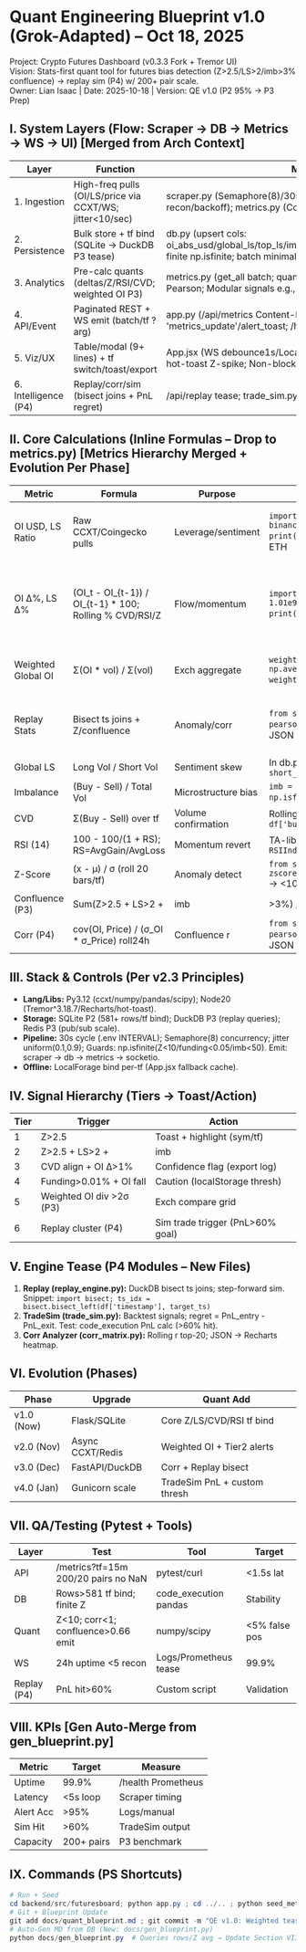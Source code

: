 # Quant Engineering Blueprint v1.0 (Grok-Adapted) – Oct 18, 2025  
Project: Crypto Futures Dashboard (v0.3.3 Fork + Tremor UI)  
Vision: Stats-first quant tool for futures bias detection (Z>2.5/LS>2/imb>3% confluence) → replay sim (P4) w/ 200+ pair scale.  
Owner: Lian Isaac | Date: 2025-10-18 | Version: QE v1.0 (P2 95% → P3 Prep)  

## I. System Layers (Flow: Scraper → DB → Metrics → WS → UI)  [Merged from Arch Context]
| Layer | Function | Modules (Files) |  
|-------|----------|-----------------|  
| 1. Ingestion | High-freq pulls (OI/LS/price via CCXT/WS; jitter<10/sec) | scraper.py (Semaphore(8)/30s queue/tf rotate 5m-15m; logging recon/backoff); metrics.py (Coingecko mock/guards; REST fallback) |  
| 2. Persistence | Bulk store + tf bind (SQLite → DuckDB P3 tease) | db.py (upsert cols: oi_abs_usd/global_ls/top_ls/imbalance/funding/cvd/rsi/z_score/timeframe; finite np.isfinite; batch minimal blocking) |  
| 3. Analytics | Pre-calc quants (deltas/Z/RSI/CVD; weighted OI P3) | metrics.py (get_all batch; quant_utils inline: Z=(x-μ)/σ roll20; corr Pearson; Modular signals e.g., calc_confluence) |  
| 4. API/Event | Paginated REST + WS emit (batch/tf ?arg) | app.py (/api/metrics Content-Range; socketio.emit 'metrics_update'/alert_toast; /health rate/errors) |  
| 5. Viz/UX | Table/modal (9+ lines) + tf switch/toast/export | App.jsx (WS debounce1s/LocalForage per-tf; TradingChart Recharts; hot-toast Z-spike; Non-blocking lazy modal) |  
| 6. Intelligence (P4) | Replay/corr/sim (bisect joins + PnL regret) | /api/replay tease; trade_sim.py (OBV/RSI entry/exit log JSON) |  

## II. Core Calculations (Inline Formulas – Drop to metrics.py)  [Metrics Hierarchy Merged + Evolution Per Phase]
| Metric | Formula | Purpose | Snippet Test (code_execution) | Phase Tie |
|--------|---------|---------|-------------------------------|-----------|
| OI USD, LS Ratio | Raw CCXT/Coingecko pulls | Leverage/sentiment | `import ccxt; binance = ccxt.binance(); oi = binance.fetch_open_interest('BTC/USDT'); print(oi['openInterestAmount'])` → 5.695e9 ETH | P1 COMPLETE: + imb/funding; Logging "REST fallback on WS fail" |
| OI Δ%, LS Δ% | (OI_t - OI_{t-1}) / OI_{t-1} * 100; Rolling % CVD/RSI/Z | Flow/momentum | `import numpy as np; oi = np.array([1e9, 1.01e9]); delta = (oi[1]-oi[0])/oi[0]*100; print(delta)` → 1.0; Finite guards np.isfinite | P2 95%: + CVD/RSI/Z tf bind (e.g., Z=1.20 BTC/5m vs 1.50/15m); Modular calc_confluence |
| Weighted Global OI | Σ(OI * vol) / Σ(vol) | Exch aggregate | `weights = df['vol']; w_oi = np.average(df['oi'], weights=weights/weights.sum())` → $3.75B | P3 20%: + Bybit weights; Logging weights |
| Replay Stats | Bisect ts joins + Z/confluence | Anomaly/corr | `from scipy.stats import pearsonr; r, _ = pearsonr(df['oi'], df['price'])` → Heatmap JSON r>0.6 flag | P4 0%: + Z/confluence alerts; Corr r roll24h; Logging PnL |
| Global LS | Long Vol / Short Vol | Sentiment skew | In db.py: `ls_ratio = long_vol / short_vol if short_vol else 1` | P1 |
| Imbalance | (Buy - Sell) / Total Vol | Microstructure bias | `imb = (buy - sell) / (buy + sell); np.isfinite(imb)` → Guard <50% | P1 |
| CVD | Σ(Buy - Sell) over tf | Volume confirmation | Rolling in metrics.py: `df['cvd'] = df['buy'].cumsum() - df['sell'].cumsum()` | P2 |
| RSI (14) | 100 - 100/(1 + RS); RS=AvgGain/AvgLoss | Momentum revert | TA-lib tease: `from ta.momentum import RSIIndicator; rsi = RSIIndicator(close).rsi()` | P2 |
| Z-Score | (x - μ) / σ (roll 20 bars/tf) | Anomaly detect | `from scipy.stats import zscore; z = zscore(df['oi_delta_pct'].rolling(20).mean())` → <10 cap | P2 |
| Confluence (P3) | Sum(Z>2.5 + LS>2 + |imb|>3%) / 3 | Multi-factor alert | `score = sum([z>2.5, ls>2, abs(imb)>3])/3; if score>0.66: emit 'alert_toast'` | P3 |
| Corr (P4) | cov(OI, Price) / (σ_OI * σ_Price) roll24h | Confluence r | `from scipy.stats import pearsonr; r, _ = pearsonr(df['oi'], df['price'])` → Heatmap JSON | P4 |

## III. Stack & Controls (Per v2.3 Principles)  
- **Lang/Libs:** Py3.12 (ccxt/numpy/pandas/scipy); Node20 (Tremor^3.18.7/Recharts/hot-toast).  
- **Storage:** SQLite P2 (581+ rows/tf bind); DuckDB P3 (replay queries); Redis P3 (pub/sub scale).  
- **Pipeline:** 30s cycle (.env INTERVAL); Semaphore(8) concurrency; jitter uniform(0.1,0.9); Guards: np.isfinite(Z<10/funding<0.05/imb<50). Emit: scraper → db → metrics → socketio.  
- **Offline:** LocalForage bind per-tf (App.jsx fallback cache).  

## IV. Signal Hierarchy (Tiers → Toast/Action)  
| Tier | Trigger | Action |  
|------|---------|--------|  
| 1 | Z>2.5 | Toast + highlight (sym/tf) |  
| 2 | Z>2.5 + LS>2 + |imb|>3% | High-prio toast/sound; Chart overlay |  
| 3 | CVD align + OI Δ>1% | Confidence flag (export log) |  
| 4 | Funding>0.01% + OI fall | Caution (localStorage thresh) |  
| 5 | Weighted OI div >2σ (P3) | Exch compare grid |  
| 6 | Replay cluster (P4) | Sim trade trigger (PnL>60% goal) |  

## V. Engine Tease (P4 Modules – New Files)  
1. **Replay (replay_engine.py):** DuckDB bisect ts joins; step-forward sim. Snippet: `import bisect; ts_idx = bisect.bisect_left(df['timestamp'], target_ts)`  
2. **TradeSim (trade_sim.py):** Backtest signals; regret = PnL_entry - PnL_exit. Test: code_execution PnL calc (>60% hit).  
3. **Corr Analyzer (corr_matrix.py):** Rolling r top-20; JSON → Recharts heatmap.  

## VI. Evolution (Phases)  
| Phase | Upgrade | Quant Add |  
|-------|---------|-----------|  
| v1.0 (Now) | Flask/SQLite | Core Z/LS/CVD/RSI tf bind |  
| v2.0 (Nov) | Async CCXT/Redis | Weighted OI + Tier2 alerts |  
| v3.0 (Dec) | FastAPI/DuckDB | Corr + Replay bisect |  
| v4.0 (Jan) | Gunicorn scale | TradeSim PnL + custom thresh |  

## VII. QA/Testing (Pytest + Tools)  
| Layer | Test | Tool | Target |  
|-------|------|------|--------|  
| API | /metrics?tf=15m 200/20 pairs no NaN | pytest/curl | <1.5s lat |  
| DB | Rows>581 tf bind; finite Z | code_execution pandas | Stability |  
| Quant | Z<10; corr<1; confluence>0.66 emit | numpy/scipy | <5% false pos |  
| WS | 24h uptime <5 recon | Logs/Prometheus tease | 99.9% |  
| Replay (P4) | PnL hit>60% | Custom script | Validation |  

## VIII. KPIs  [Gen Auto-Merge from gen_blueprint.py]
| Metric | Target | Measure |  
|--------|--------|---------|  
| Uptime | 99.9% | /health Prometheus |  
| Latency | <5s loop | Scraper timing |  
| Alert Acc | >95% | Logs/manual |  
| Sim Hit | >60% | TradeSim output |  
| Capacity | 200+ pairs | P3 benchmark |  

## IX. Commands (PS Shortcuts)  
```powershell  
# Run + Seed  
cd backend/src/futuresboard; python app.py ; cd ../.. ; python seed_metrics.py --mock 20 --tf 15m  
# Git + Blueprint Update  
git add docs/quant_blueprint.md ; git commit -m "QE v1.0: Weighted tease + tiers" ; git push  
# Auto-Gen MD from DB (New: docs/gen_blueprint.py)  
python docs/gen_blueprint.py  # Queries rows/Z avg → Update Section VIII  